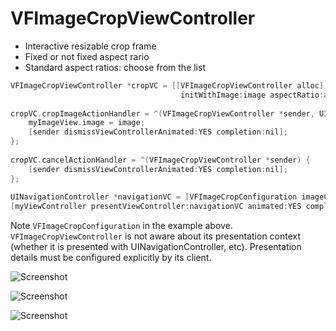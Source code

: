 VFImageCropViewController
=======================

* Interactive resizable crop frame
* Fixed or not fixed aspect rario
* Standard aspect ratios: choose from the list

```objective-c
VFImageCropViewController *cropVC = [[VFImageCropViewController alloc]
                                      initWithImage:image aspectRatio:aspectRatio];
    
cropVC.cropImageActionHandler = ^(VFImageCropViewController *sender, UIImage *image, CGRect rect) {
    myImageView.image = image;
    [sender dismissViewControllerAnimated:YES completion:nil];
};
    
cropVC.cancelActionHandler = ^(VFImageCropViewController *sender) {
    [sender dismissViewControllerAnimated:YES completion:nil];
};
    
UINavigationController *navigationVC = [VFImageCropConfiguration imageCropViewControllerModalConfiguration:cropVC];
[myViewController presentViewController:navigationVC animated:YES completion:nil];
```

Note ```VFImageCropConfiguration``` in the example above. ```VFImageCropViewController``` is not aware about its presentation context (whether it is presented with UINavigationController, etc). Presentation details must be configured explicitly by its client.

![Screenshot](https://raw.github.com/vlfm/ImageCropViewController/master/screenshots/s1.png "screenshot")

![Screenshot](https://raw.github.com/vlfm/ImageCropViewController/master/screenshots/s2.png "screenshot")

![Screenshot](https://raw.github.com/vlfm/ImageCropViewController/master/screenshots/s3.png "screenshot")
